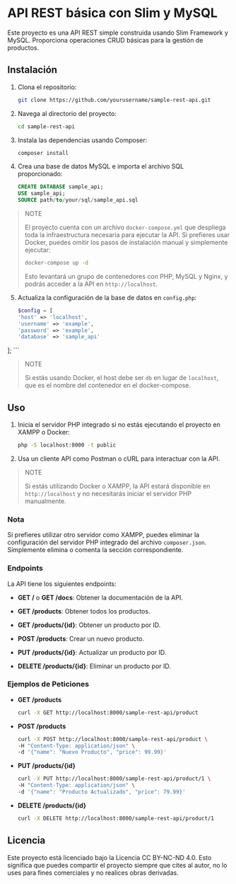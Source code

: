 # API REST básica con Slim y MySQL

Este proyecto es una API REST simple construida usando Slim Framework y MySQL. Proporciona operaciones CRUD básicas para la gestión de productos.

## Instalación

1. Clona el repositorio:
    ```bash
    git clone https://github.com/yourusername/sample-rest-api.git
    ```

2. Navega al directorio del proyecto:
    ```bash
    cd sample-rest-api
    ```

3. Instala las dependencias usando Composer:
    ```bash
    composer install
    ```

4. Crea una base de datos MySQL e importa el archivo SQL proporcionado:
    ```sql
    CREATE DATABASE sample_api;
    USE sample_api;
    SOURCE path/to/your/sql/sample_api.sql
    ```

> NOTE
>
> El proyecto cuenta con un archivo `docker-compose.yml` que despliega toda la infraestructura necesaria para ejecutar la API. Si prefieres usar Docker, puedes omitir los pasos de instalación manual y simplemente ejecutar:
> ```bash
> docker-compose up -d
> ```
> Esto levantará un grupo de contenedores con PHP, MySQL y Nginx, y podrás acceder a la API en `http://localhost`.

5. Actualiza la configuración de la base de datos en `config.php`:

    ```php
    $config = [
    'host' => 'localhost',
    'username' => 'example',
    'password' => 'example',
    'database' => 'sample_api'
];
    ```
> NOTE
>
> Si estás usando Docker, el host debe ser `db` en lugar de `localhost`, que es el nombre del contenedor en el docker-compose.

## Uso

1. Inicia el servidor PHP integrado si no estás ejecutando el proyecto en XAMPP o Docker:
    ```bash
    php -S localhost:8000 -t public
    ```

2. Usa un cliente API como Postman o cURL para interactuar con la API.

>NOTE
>
> Si estás utilizando Docker o XAMPP, la API estará disponible en `http://localhost` y no necesitarás iniciar el servidor PHP manualmente.

### Nota

Si prefieres utilizar otro servidor como XAMPP, puedes eliminar la configuración del servidor PHP integrado del archivo `composer.json`. Simplemente elimina o comenta la sección correspondiente.

### Endpoints

La API tiene los siguientes endpoints:

- **GET /** o **GET /docs**: Obtener la documentación de la API.

- **GET /products**: Obtener todos los productos.
- **GET /products/{id}**: Obtener un producto por ID.
- **POST /products**: Crear un nuevo producto.
- **PUT /products/{id}**: Actualizar un producto por ID.
- **DELETE /products/{id}**: Eliminar un producto por ID.

### Ejemplos de Peticiones

- **GET /products**
    ```bash
    curl -X GET http://localhost:8000/sample-rest-api/product
    ```

- **POST /products**
    ```bash
    curl -X POST http://localhost:8000/sample-rest-api/product \
    -H "Content-Type: application/json" \
    -d '{"name": "Nuevo Producto", "price": 99.99}'
    ```

- **PUT /products/{id}**
    ```bash
    curl -X PUT http://localhost:8000/sample-rest-api/product/1 \
    -H "Content-Type: application/json" \
    -d '{"name": "Producto Actualizado", "price": 79.99}'
    ```

- **DELETE /products/{id}**
    ```bash
    curl -X DELETE http://localhost:8000/sample-rest-api/product/1
    ```

## Licencia

Este proyecto está licenciado bajo la Licencia CC BY-NC-ND 4.0. Esto significa que puedes compartir el proyecto siempre que cites al autor, no lo uses para fines comerciales y no realices obras derivadas.
